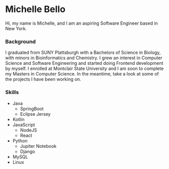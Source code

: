 # Michelle Bello
Hi, my name is Michelle, and I am an aspiring Software Engineer based in New York.

### Background
I graduated from SUNY Plattsburgh with a Bachelors of Science in Biology, with minors in Bioinformatics and Chemistry. I grew an interest in Computer Science and Software Engineering and started doing Frontend development by myself. I enrolled at Montclair State University and I am soon to complete my Masters in Computer Science. In the meantime, take a look at some of the projects I have been working on.

### Skills
- Java
  - SpringBoot
  - Eclipse Jersey
- Kotlin
- JavaScript
  - NodeJS
  - React
- Python 
  - Jupiter Notebook
  - Django
- MySQL
- Linux 

